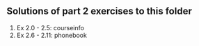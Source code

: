 ## Solutions of part 2 exercises to this folder
1. Ex 2.0 - 2.5: courseinfo
2. Ex 2.6 - 2.11: phonebook